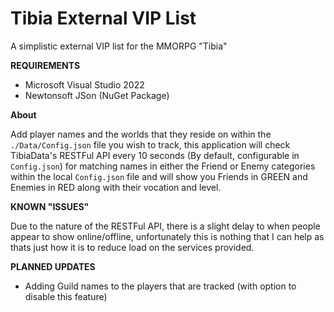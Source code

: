 # Tibia External VIP List
A simplistic external VIP list for the MMORPG "Tibia"

**REQUIREMENTS**
- Microsoft Visual Studio 2022
- Newtonsoft JSon (NuGet Package)

**About**

Add player names and the worlds that they reside on within the `./Data/Config.json` file you wish to track, this application will check TibiaData's RESTFul API every 10 seconds (By default, configurable in `Config.json`) for matching names in either the Friend or Enemy categories within the local `Config.json` file and will show you Friends in GREEN and Enemies in RED along with their vocation and level.

**KNOWN "ISSUES"**

Due to the nature of the RESTFul API, there is a slight delay to when people appear to show online/offline, unfortunately this is nothing that I can help as thats just how it is to reduce load on the services provided.

**PLANNED UPDATES**
- Adding Guild names to the players that are tracked (with option to disable this feature)
